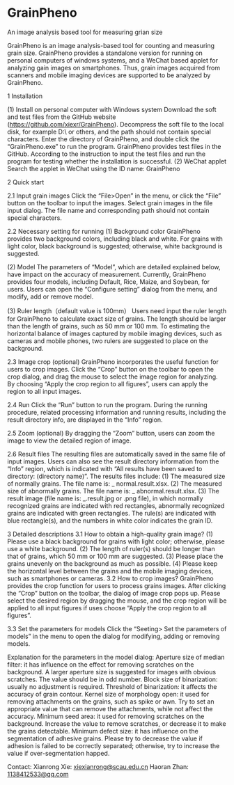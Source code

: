 # GrainPheno
An image analysis based tool for measuring grian size

GrainPheno is an image analysis-based tool for counting and measuring grain size. GrainPheno provides a standalone version for running on personal computers of windows systems, and a WeChat based applet for analyzing gain images on smartphones. Thus, grain images acquired from scanners and mobile imaging devices are supported to be analyzed by GrainPheno. 

1 Installation

(1) Install on personal computer with Windows system
Download the soft and test files from the GitHub website (https://github.com/xiexr/GrainPheno). Decompress the soft file to the local disk, for example D:\ or others, and the path should not contain special characters. Enter the directory of GrainPheno, and double click the “GrainPheno.exe” to run the program. 
GrainPheno provides test files in the GitHub. According to the instruction to input the test files and run the program for testing whether the installation is successful.
(2) WeChat applet
Search the applet in WeChat using the ID name: GrainPheno

2 Quick start
 
2.1 Input grain images
Click the “File>Open” in the menu, or click the “File” button on the toolbar to input the images. Select grain images in the file input dialog. The file name and corresponding path should not contain special characters. 
 
2.2 Necessary setting for running
(1) Background color
GrainPheno provides two background colors, including black and white. For grains with light color, black background is suggested; otherwise, white background is suggested. 
 
(2) Model
The parameters of “Model”, which are detailed explained below, have impact on the accuracy of measurement. Currently, GrainPheno provides four models, including Default, Rice, Maize, and Soybean, for users. Users can open the “Configure setting” dialog from the menu, and modify, add or remove model.
 
(3) Ruler length（default value is 100mm）
Users need input the ruler length for GrainPheno to calculate exact size of grains. The length should be larger than the length of grains, such as 50 mm or 100 mm. To estimating the horizontal balance of images captured by mobile imaging devices, such as cameras and mobile phones, two rulers are suggested to place on the background.
 
2.3 Image crop (optional)
GrainPheno incorporates the useful function for users to crop images. Click the “Crop” button on the toolbar to open the crop dialog, and drag the mouse to select the image region for analyzing. By choosing “Apply the crop region to all figures”, users can apply the region to all input images. 
 
2.4 Run
Click the “Run” button to run the program. During the running procedure, related processing information and running results, including the result directory info, are displayed in the “Info” region.
 
2.5 Zoom (optional)
By dragging the “Zoom” button, users can zoom the image to view the detailed region of image.
 

2.6 Result files
The resulting files are automatically saved in the same file of input images. Users can also see the result directory information from the “Info” region, which is indicated with “All results have been saved to directory: (directory name)”. 
The results files include:
(1) The measured size of normally grains. The file name is: <image name>_ normal.result.xlsx.
(2) The measured size of abnormally grains. The file name is: <image name>_ abnormal.result.xlsx.
(3) The result image (file name is: <image name>_.result.jpg or .png file), in which normally recognized grains are indicated with red rectangles, abnormally recognized grains are indicated with green rectangles. The rule(s) are indicated with blue rectangle(s), and the numbers in white color indicates the grain ID.
 

3 Detailed descriptions
3.1 How to obtain a high-quality grain image?
(1) Please use a black background for grains with light color; otherwise, please use a white background.
(2) The length of ruler(s) should be longer than that of grains, which 50 mm or 100 mm are suggested. 
(3) Please place the grains unevenly on the background as much as possible.
(4) Please keep the horizontal level between the grains and the mobile imaging devices, such as smartphones or cameras. 
3.2 How to crop images?
GrainPheno provides the crop function for users to process grains images. After clicking the “Crop” button on the toolbar, the dialog of image crop pops up. Please select the desired region by dragging the mouse, and the crop region will be applied to all input figures if uses choose “Apply the crop region to all figures”.
 
3.3 Set the parameters for models
Click the “Seeting> Set the parameters of models” in the menu to open the dialog for modifying, adding or removing models. 
 
Explanation for the parameters in the model dialog:
Aperture size of median filter: it has influence on the effect for removing scratches on the background. A larger aperture size is suggested for images with obvious scratches. The value should be in odd number.
Block size of binarization: usually no adjustment is required.
Threshold of binarization: it affects the accuracy of grain contour.
Kernel size of morphology open: it used for removing attachments on the grains, such as spike or awn. Try to set an appropriate value that can remove the attachments, while not affect the accuracy.
Minimum seed area: it used for removing scratches on the background. Increase the value to remove scratches, or decrease it to make the grains detectable.
Minimum defect size: it has influence on the segmentation of adhesive grains. Please try to decrease the value if adhesion is failed to be correctly separated; otherwise, try to increase the value if over-segmentation happed. 

Contact:
Xianrong Xie: xiexianrong@scau.edu.cn
Haoran Zhan: 1138412533@qq.com 

